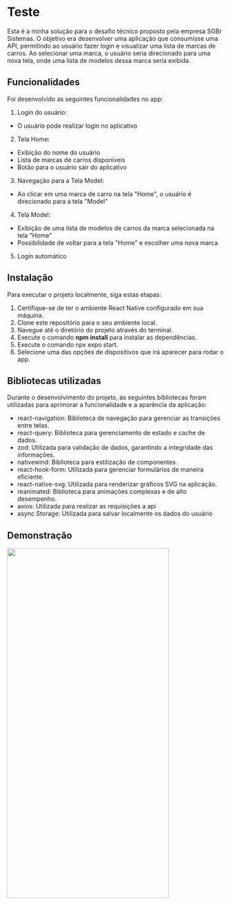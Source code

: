 # Teste

Esta é a minha solução para o desafio técnico proposto pela empresa SGBr Sistemas. O objetivo era desenvolver uma aplicação que consumisse uma API, permitindo ao usuário fazer login e visualizar uma lista de marcas de carros. Ao selecionar uma marca, o usuário seria direcionado para uma nova tela, onde uma lista de modelos dessa marca seria exibida.

## Funcionalidades

Foi desenvolvido as seguintes funcionalidades no app:

1. Login do usuário:

- O usuário pode realizar login no aplicativo

2. Tela Home:

- Exibição do nome do usuário
- Lista de marcas de carros disponíveis
- Botão para o usuário sair do aplicativo

3. Navegação para a Tela Model:

- Ao clicar em uma marca de carro na tela "Home", o usuário é direcionado para a tela "Model"

4. Tela Model:

- Exibição de uma lista de modelos de carros da marca selecionada na tela "Home"
- Possibilidade de voltar para a tela "Home" e escolher uma nova marca

5. Login automático

## Instalação

Para executar o projeto localmente, siga estas etapas:

1. Certifique-se de ter o ambiente React Native configurado em sua máquina.
2. Clone este repositório para o seu ambiente local.
3. Navegue até o diretório do projeto através do terminal.
4. Execute o comando **npm install** para instalar as dependências.
5. Execute o comando npx expo start.
6. Selecione uma das opções de dispositivos que irá aparecer para rodar o app.

## Bibliotecas utilizadas

Durante o desenvolvimento do projeto, as seguintes bibliotecas foram utilizadas para aprimorar a funcionalidade e a aparência da aplicação:

- react-navigation: Biblioteca de navegação para gerenciar as transições entre telas.
- react-query: Biblioteca para gerenciamento de estado e cache de dados.
- zod: Utilizada para validação de dados, garantindo a integridade das informações.
- nativewind: Biblioteca para estilização de componentes.
- react-hook-form: Utilizada para gerenciar formulários de maneira eficiente.
- react-native-svg: Utilizada para renderizar gráficos SVG na aplicação.
- reanimated: Biblioteca para animações complexas e de alto desempenho.
- axios: Utilizada para realizar as requisições a api
- async Storage: Utilizada para salvar localmente os dados do usuário

## Demonstração

<image src="./assets/demo.gif" width= "375" height= "810" />
